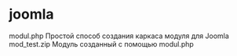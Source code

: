 # joomla
modul.php Простой способ создания каркаса модуля для Joomla
mod_test.zip Модуль созданный с помощью modul.php
